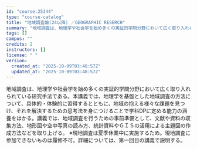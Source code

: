 ```yaml
---
id: "course:25344"
type: "course-catalog"
title: "地域調査論(24以降) ／GEOGRAPHIC RESERCH"
summary: "地域調査は、地理学や社会学を始め多くの実証的学問分野において広く取り入れられている研究手法である。本講義では、地理学を基盤とした地域調査の方法について、具体的・体験的に習得するとともに、地域の抱える様々な課題を見つけ、それを解決するための思…"
tags: []
campus: ""
credits: 2
instructors: []
license: " "
version:
  created_at: "2025-10-09T03:48:57Z"
  updated_at: "2025-10-09T03:48:57Z"
---
```


地域調査は、地理学や社会学を始め多くの実証的学問分野において広く取り入れられている研究手法である。本講義では、地理学を基盤とした地域調査の方法について、具体的・体験的に習得するとともに、地域の抱える様々な課題を見つけ、それを解決するための思考法を身につけることで学科DPに定める能力の涵養をはかる。講義では、地域調査を行うための事前準備として、文献や資料の収集方法、地形図や空中写真の読み方、統計資料やＧＩＳの活用による主題図の作成方法などを取り上げる。 ※現地調査は夏季休業中に実施するため。現地調査に参加できないものは履修不可。詳細については、第一回目の講義で説明する。
